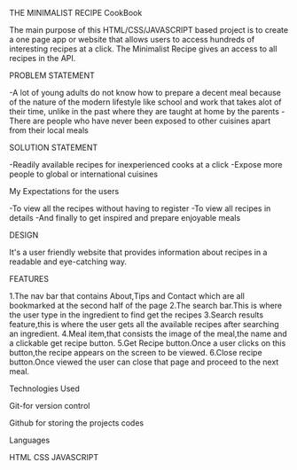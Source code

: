 
THE MINIMALIST RECIPE CookBook

The main purpose of this HTML/CSS/JAVASCRIPT based project is to create a one page app or website that allows users to access hundreds of interesting recipes at a click.
The Minimalist Recipe gives an access to all recipes in the API.

PROBLEM STATEMENT

-A lot of young adults do not know how to prepare a decent meal because of the   nature of the modern lifestyle like school and work that takes alot of their time, unlike in the past where they are taught at home by the parents
-There are people who have never been exposed to other cuisines apart from their local meals

SOLUTION STATEMENT

-Readily available recipes for inexperienced cooks at a click
-Expose more people to global or international cuisines

My Expectations for the users

-To view all the recipes without having to register
-To view all recipes in details
-And finally to get inspired and prepare enjoyable meals

DESIGN

It's a user friendly website that provides information about recipes in a readable and eye-catching way.

FEATURES

 1.The nav bar that contains About,Tips and Contact which are all bookmarked at the second half of the page
 2.The search bar.This is where the user type in the ingredient to find get the recipes
 3.Search results feature,this is where the user gets all the available recipes after searching an ingredient.
 4.Meal item,that consists the image of the meal,the name and a clickable get recipe button.
 5.Get Recipe button.Once a user clicks on this button,the recipe appears on the screen to be viewed.
 6.Close recipe button.Once viewed the user can close that page and proceed to the next meal.

 Technologies Used

 Git-for version control
 
 Github for storing the projects codes

 Languages

 HTML
 CSS
 JAVASCRIPT